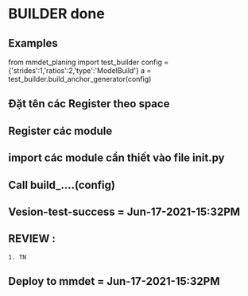 # BUILDER done

## Examples 

from mmdet_planing import test_builder
config = {'strides':1,'ratios':2,'type':'ModelBuild'}
a = test_builder.build_anchor_generator(config)

## Đặt tên các Register theo space
## Register các module 
## import các module cần thiết vào file __init__.py
## Call build_....(config)


## Vesion-test-success = Jun-17-2021-15:32PM
## REVIEW :
    1. TN
## Deploy to mmdet = Jun-17-2021-15:32PM
